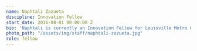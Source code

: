 ```yaml
---
name: Naphtali Zazueta
discipline: Innovation Fellow
start_date: 2016-08-01 00:00:00 Z
bio: 'Naphtali is currently an Innovation Fellow for Louisville Metro Government, assisting in Smart City program initiatives for public wireless internet. Naphtali is a web developer at Beech Technologies, and currently volunteers with Inspire Kentucky as a Community Organizer.'
photo_path: "/assets/img/staff/naphtali-zazueta.jpg"
role: fellow
---
```

